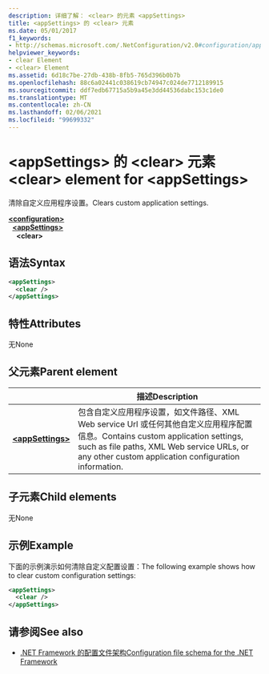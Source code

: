```yaml
---
description: 详细了解： <clear> 的元素 <appSettings>
title: <appSettings> 的 <clear> 元素
ms.date: 05/01/2017
f1_keywords:
- http://schemas.microsoft.com/.NetConfiguration/v2.0#configuration/appSettings/clear
helpviewer_keywords:
- clear Element
- <clear> Element
ms.assetid: 6d18c7be-27db-438b-8fb5-765d396b0b7b
ms.openlocfilehash: 88c6a02441c038619cb74947c024de7712189915
ms.sourcegitcommit: ddf7edb67715a5b9a45e3dd44536dabc153c1de0
ms.translationtype: MT
ms.contentlocale: zh-CN
ms.lasthandoff: 02/06/2021
ms.locfileid: "99699332"
---
```

# <a name="clear-element-for-appsettings"></a><span data-ttu-id="3e7af-103">\<appSettings> 的 \<clear> 元素</span><span class="sxs-lookup"><span data-stu-id="3e7af-103">\<clear> element for \<appSettings></span></span>

<span data-ttu-id="3e7af-104">清除自定义应用程序设置。</span><span class="sxs-lookup"><span data-stu-id="3e7af-104">Clears custom application settings.</span></span>

[**\<configuration>**](../configuration-element.md)\
&nbsp;&nbsp;[**\<appSettings>**](appsettings-element-for-configuration.md)\
&nbsp;&nbsp;&nbsp;&nbsp;**\<clear>**

## <a name="syntax"></a><span data-ttu-id="3e7af-105">语法</span><span class="sxs-lookup"><span data-stu-id="3e7af-105">Syntax</span></span>

```xml
<appSettings>
  <clear />
</appSettings>
```

## <a name="attributes"></a><span data-ttu-id="3e7af-106">特性</span><span class="sxs-lookup"><span data-stu-id="3e7af-106">Attributes</span></span>

<span data-ttu-id="3e7af-107">无</span><span class="sxs-lookup"><span data-stu-id="3e7af-107">None</span></span>

## <a name="parent-element"></a><span data-ttu-id="3e7af-108">父元素</span><span class="sxs-lookup"><span data-stu-id="3e7af-108">Parent element</span></span>

|     | <span data-ttu-id="3e7af-109">描述</span><span class="sxs-lookup"><span data-stu-id="3e7af-109">Description</span></span> |
| --- | ----------- |
| [**\<appSettings>**](appsettings-element-for-configuration.md) | <span data-ttu-id="3e7af-110">包含自定义应用程序设置，如文件路径、XML Web service Url 或任何其他自定义应用程序配置信息。</span><span class="sxs-lookup"><span data-stu-id="3e7af-110">Contains custom application settings, such as file paths, XML Web service URLs, or any other custom application configuration information.</span></span> |

## <a name="child-elements"></a><span data-ttu-id="3e7af-111">子元素</span><span class="sxs-lookup"><span data-stu-id="3e7af-111">Child elements</span></span>

<span data-ttu-id="3e7af-112">无</span><span class="sxs-lookup"><span data-stu-id="3e7af-112">None</span></span>

## <a name="example"></a><span data-ttu-id="3e7af-113">示例</span><span class="sxs-lookup"><span data-stu-id="3e7af-113">Example</span></span>

<span data-ttu-id="3e7af-114">下面的示例演示如何清除自定义配置设置：</span><span class="sxs-lookup"><span data-stu-id="3e7af-114">The following example shows how to clear custom configuration settings:</span></span>

```xml
<appSettings>
  <clear />
</appSettings>
```

## <a name="see-also"></a><span data-ttu-id="3e7af-115">请参阅</span><span class="sxs-lookup"><span data-stu-id="3e7af-115">See also</span></span>

- [<span data-ttu-id="3e7af-116">.NET Framework 的配置文件架构</span><span class="sxs-lookup"><span data-stu-id="3e7af-116">Configuration file schema for the .NET Framework</span></span>](../index.md)
